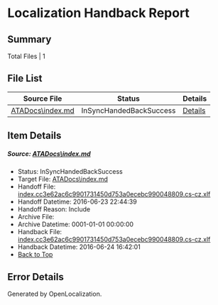 # <a name='report-top'></a> Localization Handback Report

## Summary
 Total Files | 1

## File List
 Source File | Status | Details 
 ----------- | ------ | ------- 
 [ATADocs\index.md](https://github.com/Microsoft/ATADocs-pr/blob/b2baf22d6ec0d0c2453e850b7f34f084138ccd01/ATADocs/index.md) | InSyncHandedBackSuccess | [Details](#2a191da2646d91c3740c2f6fa8f638baf346e0f2221)

## Item Details
##### <a name='2a191da2646d91c3740c2f6fa8f638baf346e0f2221'></a> Source: [ATADocs\index.md](https://github.com/Microsoft/ATADocs-pr/blob/b2baf22d6ec0d0c2453e850b7f34f084138ccd01/ATADocs/index.md)
* Status: InSyncHandedBackSuccess
* Target File: [ATADocs\index.md](https://github.com/Microsoft/ATADocs-pr.cs-cz/blob/4e00250f067aa5df6dc3c433c243822d5c2122a8/ATADocs/index.md)
* Handoff File: [index.cc3e62ac6c9901731450d753a0ecebc990048809.cs-cz.xlf](https://github.com/Microsoft/EM.handoff/blob/9b37bf7b242eade67d0ee1a8b69c12600985f49e/ol-handoff/Microsoft/ATADocs-pr.cs-cz/master/index.cc3e62ac6c9901731450d753a0ecebc990048809.cs-cz.xlf)
* Handoff Datetime: 2016-06-23 22:44:39
* Handoff Reason: Include
* Archive File: 
* Archive Datetime: 0001-01-01 00:00:00
* Handback File: [index.cc3e62ac6c9901731450d753a0ecebc990048809.cs-cz.xlf](https://github.com/Microsoft/EM.handback/blob/1abe1d7f771d4cfccb0e61afbec33955d2b29729/ol-handback/Microsoft/ATADocs-pr.cs-cz/master/index.cc3e62ac6c9901731450d753a0ecebc990048809.cs-cz.xlf)
* Handback Datetime: 2016-06-24 16:42:01
* [Back to Top](#report-top)


## Error Details

Generated by OpenLocalization.
